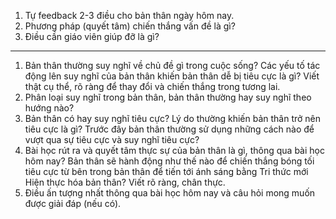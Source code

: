 
1. Tự feedback 2-3 điều cho bản thân ngày hôm nay.
2. Phương pháp (quyết tâm) chiến thắng vấn đề là gì?
3. Điều cần giáo viên giúp đỡ là gì?
___
1. Bản thân thường suy nghĩ về chủ đề gì trong cuộc sống? Các yếu tố tác động lên suy nghĩ của bản thân khiến bản thân dễ bị tiêu cực là gì? Viết thật cụ thể, rõ ràng để thay đổi và chiến thắng trong tương lai.
2. Phân loại suy nghĩ trong bản thân, bản thân thường hay suy nghĩ theo hướng nào?
3. Bản thân có hay suy nghĩ tiêu cực? Lý do thường khiến bản thân trở nên tiêu cực là gì? Trước đây bản thân thường sử dụng những cách nào để vượt qua sự tiêu cực và suy nghĩ tiêu cực?
4. Bài học rút ra và quyết tâm thực sự của bản thân là gì, thông qua bài học hôm nay? Bản thân sẽ hành động như thế nào để chiến thắng bóng tối tiêu cực từ bên trong bản thân để tiến tới ánh sáng bằng Tri thức mới Hiện thực hóa bản thân? Viết rõ ràng, chân thực.
5. Điều ấn tượng nhất thông qua bài học hôm nay và câu hỏi mong muốn được giải đáp (nếu có).